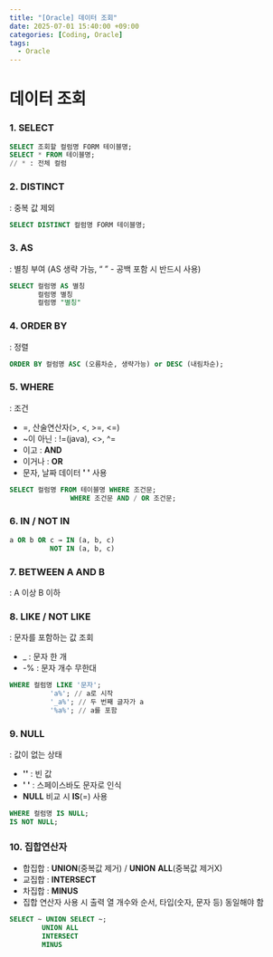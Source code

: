 ```yaml
---
title: "[Oracle] 데이터 조회"
date: 2025-07-01 15:40:00 +09:00
categories: [Coding, Oracle]
tags:
  - Oracle
---
```


# 데이터 조회

### **1. SELECT**

```sql
SELECT 조회할 컬럼명 FORM 테이블명;
SELECT * FROM 테이블명;
// * : 전체 컬럼
```

### **2. DISTINCT**

: 중복 값 제외

```sql
SELECT DISTINCT 컬럼명 FORM 테이블명;
```

### 3. AS

: 별칭 부여 (AS 생략 가능, “ ” - 공백 포함 시 반드시 사용)

```sql
SELECT 컬럼명 AS 별칭
       컬럼명 별칭
       컬럼명 "별칭"
```

### 4. ORDER BY

: 정렬

```sql
ORDER BY 컬럼명 ASC (오름차순, 생략가능) or DESC (내림차순);
```

### 5. **WHERE**

: 조건

- =, 산술연산자(>, <, >=, <=)
- ~이 아닌 : !=(java), <>, ^=
- 이고 : **AND**
- 이거나 : **OR**
- 문자, 날짜 데이터 **' '** 사용

```sql
SELECT 컬럼명 FROM 테이블명 WHERE 조건문;
			   WHERE 조건문 AND / OR 조건문;
```

### **6. IN** / NOT IN

```sql
a OR b OR c → IN (a, b, c)				 	  
	      NOT IN (a, b, c)
```

### **7. BETWEEN** A **AND** B

: A 이상 B 이하

### **8. LIKE / NOT LIKE**

 : 문자를 포함하는 값 조회

- _ : 문자 한 개
- -% : 문자 개수 무한대

```sql
WHERE 컬럼명 LIKE '문자';
		  'a%'; // a로 시작
		  '_a%'; // 두 번째 글자가 a
		  '%a%'; // a를 포함
```

### **9. NULL**

: 값이 없는 상태

- **''** : 빈 값
- **'   '** : 스페이스바도 문자로 인식
- **NULL** 비교 시 **IS**(=) 사용

```sql
WHERE 컬럼명 IS NULL;
IS NOT NULL;
```

### 10. 집합연산자

- 합집합 : **UNION**(중복값 제거) / **UNION** **ALL**(중복값 제거X)
- 교집합 : **INTERSECT**
- 차집합 : **MINUS**
- 집합 연산자 사용 시 출력 열 개수와 순서, 타입(숫자, 문자 등) 동일해야 함

```sql
SELECT ~ UNION SELECT ~;
		UNION ALL
		INTERSECT
		MINUS
```